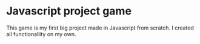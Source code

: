 # Javascript project game

This game is my first big project made in Javascript from scratch. 
I created all functionallity on my own. 
